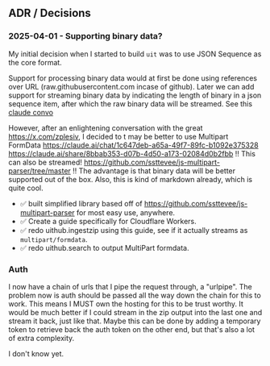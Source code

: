 ## ADR / Decisions

### 2025-04-01 - Supporting binary data?

My initial decision when I started to build `uit` was to use JSON Sequence as the core format.

Support for processing binary data would at first be done using references over URL (raw.githubusercontent.com incase of github). Later we can add support for streaming binary data by indicating the length of binary in a json sequence item, after which the raw binary data will be streamed. See this [claude convo](https://claude.ai/share/b162b3c7-8996-4d08-9b38-e2af2e5e5e6c)

However, after an enlightening conversation with the great https://x.com/zplesiv, I decided to t may be better to use Multipart FormData https://claude.ai/chat/1c647deb-a65a-49f7-89fc-b1092e375328 https://claude.ai/share/8bbab353-d07b-4d50-a173-02084d0b2fbb !! This can also be streamed! https://github.com/ssttevee/js-multipart-parser/tree/master !! The advantage is that binary data will be better supported out of the box. Also, this is kind of markdown already, which is quite cool.

- ✅ built simplified library based off of https://github.com/ssttevee/js-multipart-parser for most easy use, anywhere.
- ✅ Create a guide specifically for Cloudflare Workers.
- ✅ redo uithub.ingestzip using this guide, see if it actually streams as `multipart/formdata`.
- ✅ redo uithub.search to output MultiPart formdata.

### Auth

I now have a chain of urls that I pipe the request through, a "urlpipe". The problem now is auth should be passed all the way down the chain for this to work. This means I MUST own the hosting for this to be trust worthy. It would be much better if I could stream in the zip output into the last one and stream it back, just like that. Maybe this can be done by adding a temporary token to retrieve back the auth token on the other end, but that's also a lot of extra complexity.

I don't know yet.

